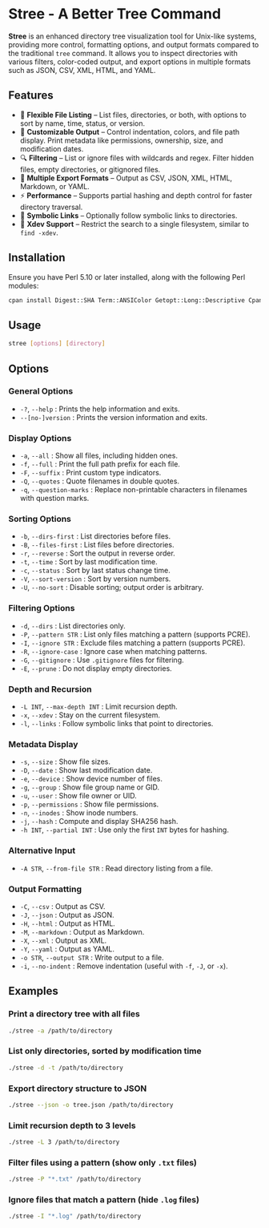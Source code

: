 # Stree - A Better Tree Command

**Stree** is an enhanced directory tree visualization tool for Unix-like systems, providing more control, formatting options, and output formats compared to the traditional `tree` command. It allows you to inspect directories with various filters, color-coded output, and export options in multiple formats such as JSON, CSV, XML, HTML, and YAML.

## Features
- 📁 **Flexible File Listing** – List files, directories, or both, with options to sort by name, time, status, or version.
- 🌳 **Customizable Output** – Control indentation, colors, and file path display. Print metadata like permissions, ownership, size, and modification dates.
- 🔍 **Filtering** – List or ignore files with wildcards and regex. Filter hidden files, empty directories, or gitignored files.
- 📜 **Multiple Export Formats** – Output as CSV, JSON, XML, HTML, Markdown, or YAML.
- ⚡ **Performance** – Supports partial hashing and depth control for faster directory traversal.
- 🔗 **Symbolic Links** – Optionally follow symbolic links to directories.
- 🚧 **Xdev Support** – Restrict the search to a single filesystem, similar to `find -xdev`.

## Installation
Ensure you have Perl 5.10 or later installed, along with the following Perl modules:
```bash
cpan install Digest::SHA Term::ANSIColor Getopt::Long::Descriptive Cpanel::JSON::XS HTML::Tiny Text::CSV YAML::XS XML::Writer
```

## Usage
```bash
stree [options] [directory]
```

## Options

### General Options
- `-?`, `--help`            : Prints the help information and exits.
- `--[no-]version`          : Prints the version information and exits.

### Display Options
- `-a`, `--all`             : Show all files, including hidden ones.
- `-f`, `--full`            : Print the full path prefix for each file.
- `-F`, `--suffix`          : Print custom type indicators.
- `-Q`, `--quotes`          : Quote filenames in double quotes.
- `-q`, `--question-marks`  : Replace non-printable characters in filenames with question marks.

### Sorting Options
- `-b`, `--dirs-first`      : List directories before files.
- `-B`, `--files-first`     : List files before directories.
- `-r`, `--reverse`         : Sort the output in reverse order.
- `-t`, `--time`            : Sort by last modification time.
- `-c`, `--status`          : Sort by last status change time.
- `-V`, `--sort-version`    : Sort by version numbers.
- `-U`, `--no-sort`         : Disable sorting; output order is arbitrary.

### Filtering Options
- `-d`, `--dirs`            : List directories only.
- `-P`, `--pattern STR`     : List only files matching a pattern (supports PCRE).
- `-I`, `--ignore STR`      : Exclude files matching a pattern (supports PCRE).
- `-R`, `--ignore-case`     : Ignore case when matching patterns.
- `-G`, `--gitignore`       : Use `.gitignore` files for filtering.
- `-E`, `--prune`           : Do not display empty directories.

### Depth and Recursion
- `-L INT`, `--max-depth INT` : Limit recursion depth.
- `-x`, `--xdev`             : Stay on the current filesystem.
- `-l`, `--links`            : Follow symbolic links that point to directories.

### Metadata Display
- `-s`, `--size`            : Show file sizes.
- `-D`, `--date`            : Show last modification date.
- `-e`, `--device`          : Show device number of files.
- `-g`, `--group`           : Show file group name or GID.
- `-u`, `--user`            : Show file owner or UID.
- `-p`, `--permissions`     : Show file permissions.
- `-n`, `--inodes`          : Show inode numbers.
- `-j`, `--hash`            : Compute and display SHA256 hash.
- `-h INT`, `--partial INT` : Use only the first `INT` bytes for hashing.

### Alternative Input
- `-A STR`, `--from-file STR` : Read directory listing from a file.

### Output Formatting
- `-C`, `--csv`             : Output as CSV.
- `-J`, `--json`            : Output as JSON.
- `-H`, `--html`            : Output as HTML.
- `-M`, `--markdown`        : Output as Markdown.
- `-X`, `--xml`             : Output as XML.
- `-Y`, `--yaml`            : Output as YAML.
- `-o STR`, `--output STR`  : Write output to a file.
- `-i`, `--no-indent`       : Remove indentation (useful with `-f`, `-J`, or `-x`).

## Examples

### Print a directory tree with all files
```sh
./stree -a /path/to/directory
```

### List only directories, sorted by modification time
```sh
./stree -d -t /path/to/directory
```

### Export directory structure to JSON
```sh
./stree --json -o tree.json /path/to/directory
```

### Limit recursion depth to 3 levels
```sh
./stree -L 3 /path/to/directory
```

### Filter files using a pattern (show only `.txt` files)
```sh
./stree -P "*.txt" /path/to/directory
```

### Ignore files that match a pattern (hide `.log` files)
```sh
./stree -I "*.log" /path/to/directory
```
